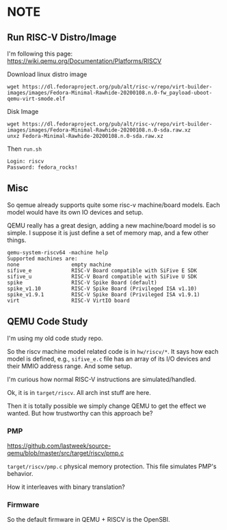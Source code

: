 # NOTE

## Run RISC-V Distro/Image

I'm following this page: https://wiki.qemu.org/Documentation/Platforms/RISCV


Download linux distro image
```
wget https://dl.fedoraproject.org/pub/alt/risc-v/repo/virt-builder-images/images/Fedora-Minimal-Rawhide-20200108.n.0-fw_payload-uboot-qemu-virt-smode.elf
```

Disk Image
```
wget https://dl.fedoraproject.org/pub/alt/risc-v/repo/virt-builder-images/images/Fedora-Minimal-Rawhide-20200108.n.0-sda.raw.xz
unxz Fedora-Minimal-Rawhide-20200108.n.0-sda.raw.xz
```

Then `run.sh`

```
Login: riscv
Password: fedora_rocks!
```

## Misc

So qemue already supports quite some risc-v machine/board models.
Each model would have its own IO devices and setup.

QEMU really has a great design, adding a new machine/board model is so simple.
I suppose it is just define a set of memory map, and a few other things.

```
qemu-system-riscv64 -machine help                        
Supported machines are:
none                 empty machine
sifive_e             RISC-V Board compatible with SiFive E SDK
sifive_u             RISC-V Board compatible with SiFive U SDK
spike                RISC-V Spike Board (default)
spike_v1.10          RISC-V Spike Board (Privileged ISA v1.10)
spike_v1.9.1         RISC-V Spike Board (Privileged ISA v1.9.1)
virt                 RISC-V VirtIO board
```

## QEMU Code Study

I'm using my old code study repo.

So the riscv machine model related code is in `hw/riscv/*`.
It says how each model is defined, e.g., `sifive_e.c` file has an array of its I/O devices and their MMIO address range. And some setup.

I'm curious how normal RISC-V instructions are simulated/handled.

Ok, it is in `target/riscv`. All arch inst stuff are here.

Then it is totally possible we simply change QEMU to get the effect we wanted.
But how trustworthy can this approach be?

### PMP

https://github.com/lastweek/source-qemu/blob/master/src/target/riscv/pmp.c

`target/riscv/pmp.c` physical memory protection. This file simulates PMP's behavior.


How it interleaves with binary translation?

### Firmware

So the default firmware in QEMU + RISCV is the OpenSBI.
